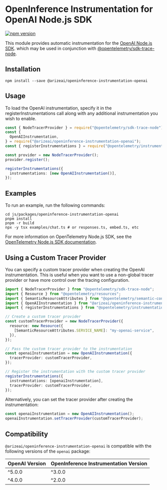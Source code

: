 # OpenInference Instrumentation for OpenAI Node.js SDK

[![npm version](https://badge.fury.io/js/@arizeai%2Fopeninference-instrumentation-openai.svg)](https://badge.fury.io/js/@arizeai%2Fopeninference-instrumentation-openai)

This module provides automatic instrumentation for the [OpenAI Node.js SDK](https://github.com/openai/openai-node). which may be used in conjunction with [@opentelemetry/sdk-trace-node](https://github.com/open-telemetry/opentelemetry-js/tree/main/packages/opentelemetry-sdk-trace-node).

## Installation

```shell
npm install --save @arizeai/openinference-instrumentation-openai
```

## Usage

To load the OpenAI instrumentation, specify it in the registerInstrumentations call along with any additional instrumentation you wish to enable.

```typescript
const { NodeTracerProvider } = require("@opentelemetry/sdk-trace-node");
const {
  OpenAIInstrumentation,
} = require("@arizeai/openinference-instrumentation-openai");
const { registerInstrumentations } = require("@opentelemetry/instrumentation");

const provider = new NodeTracerProvider();
provider.register();

registerInstrumentations({
  instrumentations: [new OpenAIInstrumentation()],
});
```

## Examples

To run an example, run the following commands:

```shell
cd js/packages/openinference-instrumentation-openai
pnpm install
pnpm -r build
npx -y tsx examples/chat.ts # or responses.ts, embed.ts, etc
```

For more information on OpenTelemetry Node.js SDK, see the [OpenTelemetry Node.js SDK documentation](https://opentelemetry.io/docs/instrumentation/js/getting-started/nodejs/).

## Using a Custom Tracer Provider

You can specify a custom tracer provider when creating the OpenAI instrumentation. This is useful when you want to use a non-global tracer provider or have more control over the tracing configuration.

```typescript
import { NodeTracerProvider } from "@opentelemetry/sdk-trace-node";
import { Resource } from "@opentelemetry/resources";
import { SemanticResourceAttributes } from "@opentelemetry/semantic-conventions";
import { OpenAIInstrumentation } from "@arizeai/openinference-instrumentation-openai";
import { registerInstrumentations } from "@opentelemetry/instrumentation";

// Create a custom tracer provider
const customTracerProvider = new NodeTracerProvider({
  resource: new Resource({
    [SemanticResourceAttributes.SERVICE_NAME]: "my-openai-service",
  }),
});

// Pass the custom tracer provider to the instrumentation
const openaiInstrumentation = new OpenAIInstrumentation({
  tracerProvider: customTracerProvider,
});

// Register the instrumentation with the custom tracer provider
registerInstrumentations({
  instrumentations: [openaiInstrumentation],
  tracerProvider: customTracerProvider,
});
```

Alternatively, you can set the tracer provider after creating the instrumentation:

```typescript
const openaiInstrumentation = new OpenAIInstrumentation();
openaiInstrumentation.setTracerProvider(customTracerProvider);
```

## Compatibility

`@arizeai/openinference-instrumentation-openai` is compatible with the following versions of the `openai` package:

| OpenAI Version | OpenInference Instrumentation Version |
| -------------- | ------------------------------------- |
| ^5.0.0         | ^3.0.0                                |
| ^4.0.0         | ^2.0.0                                |
